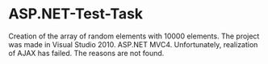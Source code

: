 # ASP.NET-Test-Task
Creation of the array of random elements with 10000 elements. The project was made in Visual Studio 2010. ASP.NET MVC4.
Unfortunately, realization of AJAX has failed. The reasons are not found.